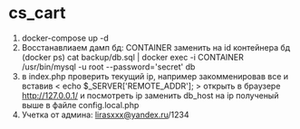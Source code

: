 # cs_cart

1. docker-compose up -d
2. Восстанавлиаем дамп бд:
   CONTAINER заменить на id контейнера бд (docker ps)
   cat backup/db.sql | docker exec -i CONTAINER /usr/bin/mysql -u root --password='secret' db 
3. в index.php проверить текущий ip, например закомменировав все и вставив < echo $_SERVER['REMOTE_ADDR']; >
   открыть в браузере http://127.0.0.1/ и посмотреть ip
   заменить db_host на ip полученый выше в файле config.local.php
4. Учетка от админа: lirasxxx@yandex.ru/1234
   
